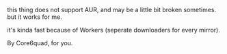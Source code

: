 this thing does not support AUR, and may be a little bit broken sometimes. but it works for me.

it's kinda fast because of Workers (seperate downloaders for every mirror).

By Core6quad, for you.